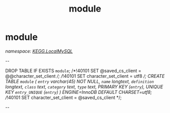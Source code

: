 ﻿---
title: module
---

# module
_namespace: [KEGG.LocalMySQL](N-KEGG.LocalMySQL.html)_

--
 
 DROP TABLE IF EXISTS `module`;
 /*!40101 SET @saved_cs_client = @@character_set_client */;
 /*!40101 SET character_set_client = utf8 */;
 CREATE TABLE `module` (
 `entry` varchar(45) NOT NULL,
 `name` longtext,
 `definition` longtext,
 `class` text,
 `category` text,
 `type` text,
 PRIMARY KEY (`entry`),
 UNIQUE KEY `entry_UNIQUE` (`entry`)
 ) ENGINE=InnoDB DEFAULT CHARSET=utf8;
 /*!40101 SET character_set_client = @saved_cs_client */;
 
 --




